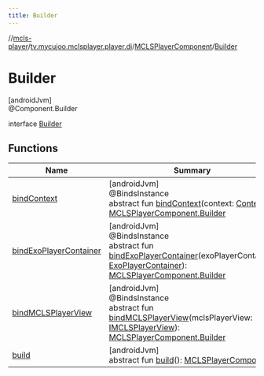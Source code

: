 ```yaml
---
title: Builder
---
```

//[mcls-player](../../../../index.html)/[tv.mycujoo.mclsplayer.player.di](../../index.html)/[MCLSPlayerComponent](../index.html)/[Builder](index.html)



# Builder



[androidJvm]\
@Component.Builder



interface [Builder](index.html)



## Functions


| Name | Summary |
|---|---|
| [bindContext](bind-context.html) | [androidJvm]<br>@BindsInstance<br>abstract fun [bindContext](bind-context.html)(context: [Context](https://developer.android.com/reference/kotlin/android/content/Context.html)): [MCLSPlayerComponent.Builder](index.html) |
| [bindExoPlayerContainer](bind-exo-player-container.html) | [androidJvm]<br>@BindsInstance<br>abstract fun [bindExoPlayerContainer](bind-exo-player-container.html)(exoPlayerContainer: [ExoPlayerContainer](../../../tv.mycujoo.mclsplayer.player.utils/-exo-player-container/index.html)): [MCLSPlayerComponent.Builder](index.html) |
| [bindMCLSPlayerView](bind-m-c-l-s-player-view.html) | [androidJvm]<br>@BindsInstance<br>abstract fun [bindMCLSPlayerView](bind-m-c-l-s-player-view.html)(mclsPlayerView: [IMCLSPlayerView](../../../tv.mycujoo.mclsplayer.player.widget/-i-m-c-l-s-player-view/index.html)): [MCLSPlayerComponent.Builder](index.html) |
| [build](build.html) | [androidJvm]<br>abstract fun [build](build.html)(): [MCLSPlayerComponent](../index.html) |

